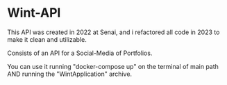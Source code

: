 # Wint-API
This API was created in 2022 at Senai, and i refactored all code in 2023 to make it clean and utilizable.

Consists of an API for a Social-Media of Portfolios.

You can use it running "docker-compose up" on the terminal of main path AND running the "WintApplication" archive.
